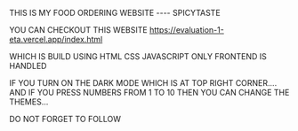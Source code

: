 THIS IS MY FOOD ORDERING WEBSITE ---- SPICYTASTE

YOU CAN CHECKOUT THIS WEBSITE     https://evaluation-1-eta.vercel.app/index.html 

WHICH IS BUILD USING HTML CSS JAVASCRIPT 
ONLY FRONTEND IS HANDLED

IF YOU TURN ON THE DARK MODE WHICH IS AT TOP RIGHT CORNER....
AND IF YOU PRESS NUMBERS FROM 1 TO 10 THEN YOU CAN CHANGE THE THEMES... 

DO NOT FORGET TO FOLLOW

